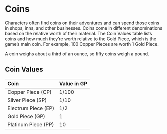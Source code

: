 # Coins

Characters often find coins on their adventures and can spend those coins in shops, inns, and other businesses. Coins come in different denominations based on the relative worth of their material. The Coin Values table lists coins and how much they’re worth relative to the Gold Piece, which is the game’s main coin. For example, 100 Copper Pieces are worth 1 Gold Piece.

A coin weighs about a third of an ounce, so fifty coins weigh a pound.

## Coin Values

| Coin             | Value in GP |
| :--------------- | :---------- |
| Copper Piece (CP) | 1/100       |
| Silver Piece (SP) | 1/10        |
| Electrum Piece (EP) | 1/2         |
| Gold Piece (GP)  | 1           |
| Platinum Piece (PP) | 10          |